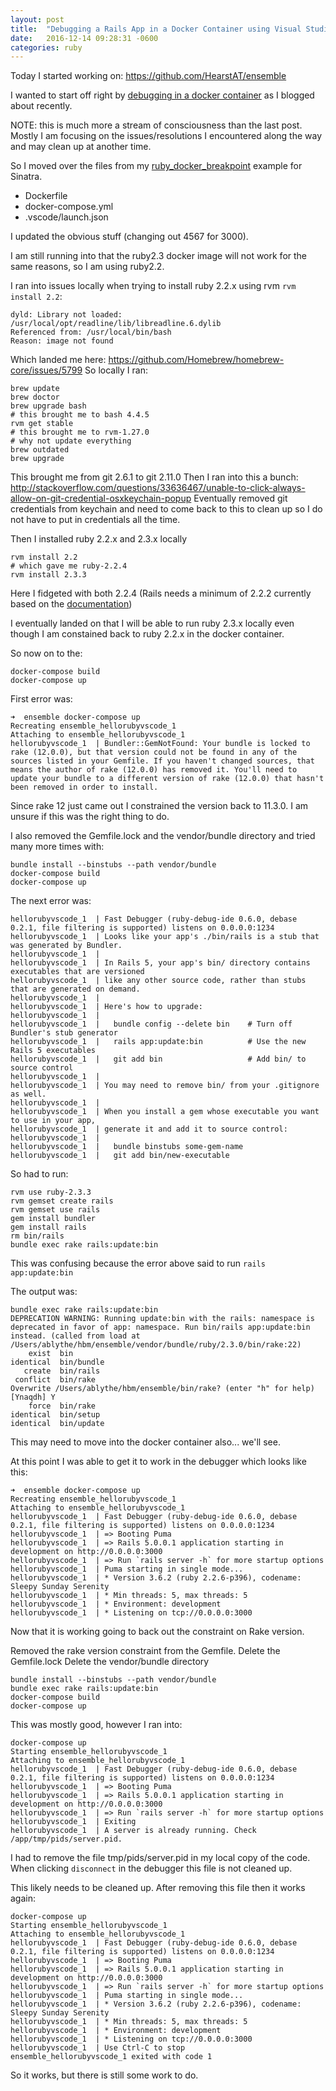 ```yaml
---
layout: post
title:  "Debugging a Rails App in a Docker Container using Visual Studio Code"
date:   2016-12-14 09:28:31 -0600
categories: ruby
---
```


Today I started working on: https://github.com/HearstAT/ensemble

I wanted to start off right by [debugging in a docker container](https://aaronblythe.github.io/ruby/2016/12/05/debugging-a-ruby-application-in-a-docker-container-using-visual-studio-code.html) as I blogged about recently.

NOTE: this is much more a stream of consciousness than the last post.  Mostly I am focusing on the issues/resolutions I encountered along the way and may clean up at another time.

So I moved over the files from my [ruby_docker_breakpoint](https://github.com/aaronblythe/ruby_docker_breakpoint) example for Sinatra.

* Dockerfile
* docker-compose.yml
* .vscode/launch.json

I updated the obvious stuff (changing out 4567 for 3000).

I am still running into that the ruby2.3 docker image will not work for the same reasons, so I am using ruby2.2.

I ran into issues locally when trying to install ruby 2.2.x using rvm `rvm install 2.2`:

    dyld: Library not loaded: /usr/local/opt/readline/lib/libreadline.6.dylib
    Referenced from: /usr/local/bin/bash
    Reason: image not found

Which landed me here: https://github.com/Homebrew/homebrew-core/issues/5799 So locally I ran:

    brew update
    brew doctor
    brew upgrade bash
    # this brought me to bash 4.4.5
    rvm get stable
    # this brought me to rvm-1.27.0
    # why not update everything
    brew outdated
    brew upgrade

This brought me from git 2.6.1 to git 2.11.0
Then I ran into this a bunch: http://stackoverflow.com/questions/33636467/unable-to-click-always-allow-on-git-credential-osxkeychain-popup
Eventually removed git credentials from keychain and need to come back to this to clean up so I do not have to put in credentials all the time.

Then I installed ruby 2.2.x and 2.3.x locally 

    rvm install 2.2
    # which gave me ruby-2.2.4
    rvm install 2.3.3

Here I fidgeted with both 2.2.4 (Rails needs a minimum of 2.2.2 currently based on the [documentation](http://guides.rubyonrails.org/getting_started.html))

I eventually landed on that I will be able to run ruby 2.3.x locally even though I am constained back to ruby 2.2.x in the docker container.

So now on to the:

    docker-compose build
    docker-compose up

First error was:

    ➜  ensemble docker-compose up   
    Recreating ensemble_hellorubyvscode_1
    Attaching to ensemble_hellorubyvscode_1
    hellorubyvscode_1  | Bundler::GemNotFound: Your bundle is locked to rake (12.0.0), but that version could not be found in any of the sources listed in your Gemfile. If you haven't changed sources, that means the author of rake (12.0.0) has removed it. You'll need to update your bundle to a different version of rake (12.0.0) that hasn't been removed in order to install.

Since rake 12 just came out I constrained the version back to 11.3.0.  I am unsure if this was the right thing to do.

I also removed the Gemfile.lock and the vendor/bundle directory and tried many more times with:

    bundle install --binstubs --path vendor/bundle
    docker-compose build
    docker-compose up    

The next error was:

    hellorubyvscode_1  | Fast Debugger (ruby-debug-ide 0.6.0, debase 0.2.1, file filtering is supported) listens on 0.0.0.0:1234
    hellorubyvscode_1  | Looks like your app's ./bin/rails is a stub that was generated by Bundler.
    hellorubyvscode_1  | 
    hellorubyvscode_1  | In Rails 5, your app's bin/ directory contains executables that are versioned
    hellorubyvscode_1  | like any other source code, rather than stubs that are generated on demand.
    hellorubyvscode_1  | 
    hellorubyvscode_1  | Here's how to upgrade:
    hellorubyvscode_1  | 
    hellorubyvscode_1  |   bundle config --delete bin    # Turn off Bundler's stub generator
    hellorubyvscode_1  |   rails app:update:bin          # Use the new Rails 5 executables
    hellorubyvscode_1  |   git add bin                   # Add bin/ to source control
    hellorubyvscode_1  | 
    hellorubyvscode_1  | You may need to remove bin/ from your .gitignore as well.
    hellorubyvscode_1  | 
    hellorubyvscode_1  | When you install a gem whose executable you want to use in your app,
    hellorubyvscode_1  | generate it and add it to source control:
    hellorubyvscode_1  | 
    hellorubyvscode_1  |   bundle binstubs some-gem-name
    hellorubyvscode_1  |   git add bin/new-executable

So had to run:

    rvm use ruby-2.3.3
    rvm gemset create rails
    rvm gemset use rails
    gem install bundler
    gem install rails
    rm bin/rails
    bundle exec rake rails:update:bin

This was confusing because the error above said to run `rails app:update:bin`

The output was:

    bundle exec rake rails:update:bin
    DEPRECATION WARNING: Running update:bin with the rails: namespace is deprecated in favor of app: namespace. Run bin/rails app:update:bin instead. (called from load at /Users/ablythe/hbm/ensemble/vendor/bundle/ruby/2.3.0/bin/rake:22)
        exist  bin
    identical  bin/bundle
       create  bin/rails
     conflict  bin/rake
    Overwrite /Users/ablythe/hbm/ensemble/bin/rake? (enter "h" for help) [Ynaqdh] Y
        force  bin/rake
    identical  bin/setup
    identical  bin/update

This may need to move into the docker container also... we'll see.

At this point I was able to get it to work in the debugger which looks like this:

    ➜  ensemble docker-compose up   
    Recreating ensemble_hellorubyvscode_1
    Attaching to ensemble_hellorubyvscode_1
    hellorubyvscode_1  | Fast Debugger (ruby-debug-ide 0.6.0, debase 0.2.1, file filtering is supported) listens on 0.0.0.0:1234
    hellorubyvscode_1  | => Booting Puma
    hellorubyvscode_1  | => Rails 5.0.0.1 application starting in development on http://0.0.0.0:3000
    hellorubyvscode_1  | => Run `rails server -h` for more startup options
    hellorubyvscode_1  | Puma starting in single mode...
    hellorubyvscode_1  | * Version 3.6.2 (ruby 2.2.6-p396), codename: Sleepy Sunday Serenity
    hellorubyvscode_1  | * Min threads: 5, max threads: 5
    hellorubyvscode_1  | * Environment: development
    hellorubyvscode_1  | * Listening on tcp://0.0.0.0:3000

Now that it is working going to back out the constraint on Rake version.

Removed the rake version constraint from the Gemfile.
Delete the Gemfile.lock
Delete the vendor/bundle directory

    bundle install --binstubs --path vendor/bundle
    bundle exec rake rails:update:bin
    docker-compose build
    docker-compose up  

This was mostly good, however I ran into:

    docker-compose up          
    Starting ensemble_hellorubyvscode_1
    Attaching to ensemble_hellorubyvscode_1
    hellorubyvscode_1  | Fast Debugger (ruby-debug-ide 0.6.0, debase 0.2.1, file filtering is supported) listens on 0.0.0.0:1234
    hellorubyvscode_1  | => Booting Puma
    hellorubyvscode_1  | => Rails 5.0.0.1 application starting in development on http://0.0.0.0:3000
    hellorubyvscode_1  | => Run `rails server -h` for more startup options
    hellorubyvscode_1  | Exiting
    hellorubyvscode_1  | A server is already running. Check /app/tmp/pids/server.pid.

I had to remove the file tmp/pids/server.pid in my local copy of the code.  When clicking `disconnect` in the debugger this file is not cleaned up.

This likely needs to be cleaned up.  After removing this file then it works again:

    docker-compose up
    Starting ensemble_hellorubyvscode_1
    Attaching to ensemble_hellorubyvscode_1
    hellorubyvscode_1  | Fast Debugger (ruby-debug-ide 0.6.0, debase 0.2.1, file filtering is supported) listens on 0.0.0.0:1234
    hellorubyvscode_1  | => Booting Puma
    hellorubyvscode_1  | => Rails 5.0.0.1 application starting in development on http://0.0.0.0:3000
    hellorubyvscode_1  | => Run `rails server -h` for more startup options
    hellorubyvscode_1  | Puma starting in single mode...
    hellorubyvscode_1  | * Version 3.6.2 (ruby 2.2.6-p396), codename: Sleepy Sunday Serenity
    hellorubyvscode_1  | * Min threads: 5, max threads: 5
    hellorubyvscode_1  | * Environment: development
    hellorubyvscode_1  | * Listening on tcp://0.0.0.0:3000
    hellorubyvscode_1  | Use Ctrl-C to stop
    ensemble_hellorubyvscode_1 exited with code 1

So it works, but there is still some work to do.

